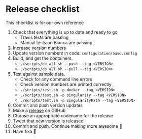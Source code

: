 # Release checklist
This checklist is for our own reference

1. Check that everything is up to date and ready to go
    - Travis tests are passing
    - Manual tests on Bianca are passing
2. Increase version numbers
3. Update version numbers in code: `configuration/base.config`
4. Build, and get the containers.
    - `./scripts/do_all.sh --push --tag <VERSION>`
    - `./scripts/do_all.sh --pull --tag <VERSION>`
5. Test against sample data.
    - Check for any command line errors
    - Check version numbers are printed correctly
    - `./scripts/test.sh -p docker --tag <VERSION>`
    - `./scripts/test.sh -p singularity --tag <VERSION>`
    - `./scripts/test.sh -p singularityPath --tag <VERSION>`
6. Commit and push version updates
7. Make a [release](https://github.com/SciLifeLab/Sarek/releases) on GitHub
8. Choose an appropriate codename for the release
9. Tweet that new version is released
10. Commit and push. Continue making more awesome :metal:
11. Have fika :cake:
